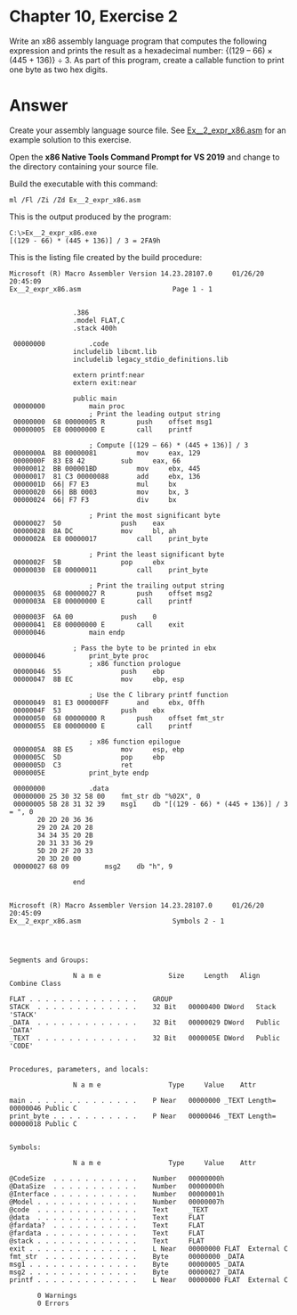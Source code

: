 # Chapter 10, Exercise 2

Write an x86 assembly language program that computes the following expression and prints the result as a hexadecimal number: {(129 – 66) &times; (445 + 136)} &div; 3. As part of this program, create a callable function to print one byte as two hex digits.

# Answer
Create your assembly language source file. See [Ex__2_expr_x86.asm](src/Ex__2_expr_x86.asm) for an example solution to this exercise.
 
Open the **x86 Native Tools Command Prompt for VS 2019** and change to the directory containing your source file.

Build the executable with this command:
```
ml /Fl /Zi /Zd Ex__2_expr_x86.asm
```

This is the output produced by the program:
```
C:\>Ex__2_expr_x86.exe
[(129 - 66) * (445 + 136)] / 3 = 2FA9h
```

This is the listing file created by the build procedure:
```
Microsoft (R) Macro Assembler Version 14.23.28107.0	    01/26/20 20:45:09
Ex__2_expr_x86.asm					     Page 1 - 1


				.386
				.model FLAT,C
				.stack 400h

 00000000			.code
				includelib libcmt.lib
				includelib legacy_stdio_definitions.lib

				extern printf:near
				extern exit:near

				public main
 00000000			main proc
				    ; Print the leading output string
 00000000  68 00000005 R	    push    offset msg1
 00000005  E8 00000000 E	    call    printf

				    ; Compute [(129 – 66) * (445 + 136)] / 3
 0000000A  B8 00000081		    mov     eax, 129
 0000000F  83 E8 42		    sub     eax, 66
 00000012  BB 000001BD		    mov     ebx, 445
 00000017  81 C3 00000088	    add     ebx, 136
 0000001D  66| F7 E3		    mul     bx
 00000020  66| BB 0003		    mov     bx, 3
 00000024  66| F7 F3		    div     bx

				    ; Print the most significant byte
 00000027  50			    push    eax
 00000028  8A DC		    mov     bl, ah
 0000002A  E8 00000017		    call    print_byte

				    ; Print the least significant byte
 0000002F  5B			    pop     ebx
 00000030  E8 00000011		    call    print_byte

				    ; Print the trailing output string    
 00000035  68 00000027 R	    push    offset msg2
 0000003A  E8 00000000 E	    call    printf

 0000003F  6A 00		    push    0
 00000041  E8 00000000 E	    call    exit
 00000046			main endp

				; Pass the byte to be printed in ebx
 00000046			print_byte proc
				    ; x86 function prologue
 00000046  55			    push    ebp
 00000047  8B EC		    mov     ebp, esp
				    
				    ; Use the C library printf function
 00000049  81 E3 000000FF	    and     ebx, 0ffh
 0000004F  53			    push    ebx
 00000050  68 00000000 R	    push    offset fmt_str
 00000055  E8 00000000 E	    call    printf

				    ; x86 function epilogue    
 0000005A  8B E5		    mov     esp, ebp
 0000005C  5D			    pop     ebp
 0000005D  C3			    ret
 0000005E			print_byte endp

 00000000			.data
 00000000 25 30 32 58 00	fmt_str db "%02X", 0
 00000005 5B 28 31 32 39	msg1    db "[(129 - 66) * (445 + 136)] / 3 = ", 0
	   20 2D 20 36 36
	   29 20 2A 20 28
	   34 34 35 20 2B
	   20 31 33 36 29
	   5D 20 2F 20 33
	   20 3D 20 00
 00000027 68 09			msg2    db "h", 9

				end


Microsoft (R) Macro Assembler Version 14.23.28107.0	    01/26/20 20:45:09
Ex__2_expr_x86.asm					     Symbols 2 - 1




Segments and Groups:

                N a m e                 Size     Length   Align   Combine Class

FLAT . . . . . . . . . . . . . .	GROUP
STACK  . . . . . . . . . . . . .	32 Bit	 00000400 DWord	  Stack	  'STACK'	 
_DATA  . . . . . . . . . . . . .	32 Bit	 00000029 DWord	  Public  'DATA'	
_TEXT  . . . . . . . . . . . . .	32 Bit	 0000005E DWord	  Public  'CODE'	


Procedures, parameters, and locals:

                N a m e                 Type     Value    Attr

main . . . . . . . . . . . . . .	P Near	 00000000 _TEXT	Length= 00000046 Public C
print_byte . . . . . . . . . . .	P Near	 00000046 _TEXT	Length= 00000018 Public C


Symbols:

                N a m e                 Type     Value    Attr

@CodeSize  . . . . . . . . . . .	Number	 00000000h   
@DataSize  . . . . . . . . . . .	Number	 00000000h   
@Interface . . . . . . . . . . .	Number	 00000001h   
@Model . . . . . . . . . . . . .	Number	 00000007h   
@code  . . . . . . . . . . . . .	Text   	 _TEXT
@data  . . . . . . . . . . . . .	Text   	 FLAT
@fardata?  . . . . . . . . . . .	Text   	 FLAT
@fardata . . . . . . . . . . . .	Text   	 FLAT
@stack . . . . . . . . . . . . .	Text   	 FLAT
exit . . . . . . . . . . . . . .	L Near	 00000000 FLAT	External C
fmt_str  . . . . . . . . . . . .	Byte	 00000000 _DATA	
msg1 . . . . . . . . . . . . . .	Byte	 00000005 _DATA	
msg2 . . . . . . . . . . . . . .	Byte	 00000027 _DATA	
printf . . . . . . . . . . . . .	L Near	 00000000 FLAT	External C

	   0 Warnings
	   0 Errors
```